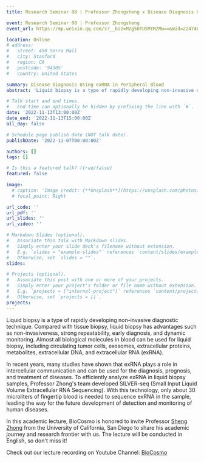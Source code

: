 ```yaml
---
title: Research Seminar 08 | Professor Zhongsheng x Disease Diagnosis Using exRNA in Peripheral Blood

event: Research Seminar 08 | Professor Zhongsheng
event_url: https://mp.weixin.qq.com/s?__biz=Mzg5OTU5MTM2Mw==&mid=2247484158&idx=1&sn=050148554c60f62309e74f1873aec9b7&chksm=c051bf52f7263644cb6466a7079f7307e36166660c4f61b195e56a52aaec32df99644ff990e6#rd

location: Online
# address:
#   street: 450 Serra Mall
#   city: Stanford
#   region: CA
#   postcode: '94305'
#   country: United States

summary: Disease Diagnosis Using exRNA in Peripheral Blood
abstract: 'Liquid biopsy is a type of rapidly developing non-invasive diagnostic technique. Compared with tissue biopsy, liquid biopsy has advantages such as non-invasiveness, strong repeatability, early diagnosis, and dynamic monitoring. Almost all biological molecules in blood can be used for liquid biopsy, including circulating tumor cells, exosomes, extracellular proteins, metabolites, extracellular DNA, and extracellular RNA (exRNA).'

# Talk start and end times.
#   End time can optionally be hidden by prefixing the line with `#`.
date: '2022-11-13T13:00:00Z'
date_end: '2022-11-13T15:00:00Z'
all_day: false

# Schedule page publish date (NOT talk date).
publishDate: '2022-11-07T00:00:00Z'

authors: []
tags: []

# Is this a featured talk? (true/false)
featured: false

image:
  # caption: 'Image credit: [**Unsplash**](https://unsplash.com/photos/bzdhc5b3Bxs)'
  # focal_point: Right

url_code: ''
url_pdf: ''
url_slides: ''
url_video: ''

# Markdown Slides (optional).
#   Associate this talk with Markdown slides.
#   Simply enter your slide deck's filename without extension.
#   E.g. `slides = "example-slides"` references `content/slides/example-slides.md`.
#   Otherwise, set `slides = ""`.
slides:

# Projects (optional).
#   Associate this post with one or more of your projects.
#   Simply enter your project's folder or file name without extension.
#   E.g. `projects = ["internal-project"]` references `content/project/deep-learning/index.md`.
#   Otherwise, set `projects = []`.
projects:
---
```

Liquid biopsy is a type of rapidly developing non-invasive diagnostic technique. Compared with tissue biopsy, liquid biopsy has advantages such as non-invasiveness, strong repeatability, early diagnosis, and dynamic monitoring. Almost all biological molecules in blood can be used for liquid biopsy, including circulating tumor cells, exosomes, extracellular proteins, metabolites, extracellular DNA, and extracellular RNA (exRNA).

In recent years, many studies have shown that exRNA plays a role in intercellular communication and can be used for the diagnosis, prognosis, and treatment of diseases. To efficiently analyze exRNA in liquid biopsy samples, Professor Zhong's team developed SILVER-seq (Small Input Liquid Volume Extracellular RNA Sequencing). With this technology, only about 30 microliters of fingertip blood is needed to sequence exRNA in the sample, leading the way for the future development of detection and monitoring of human diseases.

In this academic lecture, BioCosmo is honored to invite Professor [Sheng Zhong](https://systemsbio.ucsd.edu) from the University of California, San Diego to share his academic journey and research frontier with us. The lecture will be conducted in English, so don't miss it!


Check out our lecture recording on Youtube Channel: [BioCosmo](https://www.youtube.com/watch?v=0Hxr9uU-8gM)